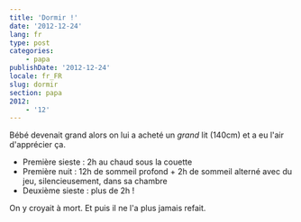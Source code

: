 ```yaml
---
title: 'Dormir !'
date: '2012-12-24'
lang: fr
type: post
categories:
    - papa
publishDate: '2012-12-24'
locale: fr_FR
slug: dormir
section: papa
2012:
    - '12'
---
```


Bébé devenait grand alors on lui a acheté un _grand_ lit (140cm) et a eu l'air d'apprécier ça.

* Première sieste : 2h au chaud sous la couette
* Première nuit : 12h de sommeil profond + 2h de sommeil alterné avec du jeu, silencieusement, dans sa chambre
* Deuxième sieste : plus de 2h !

On y croyait à mort.
Et puis il ne l'a plus jamais refait.
